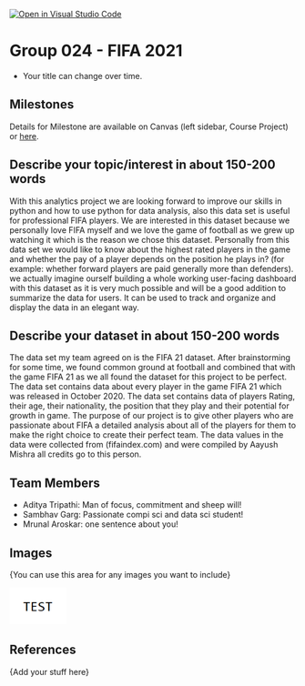 [![Open in Visual Studio Code](https://classroom.github.com/assets/open-in-vscode-f059dc9a6f8d3a56e377f745f24479a46679e63a5d9fe6f495e02850cd0d8118.svg)](https://classroom.github.com/online_ide?assignment_repo_id=5894040&assignment_repo_type=AssignmentRepo)
# Group 024 - FIFA 2021

- Your title can change over time.

## Milestones

Details for Milestone are available on Canvas (left sidebar, Course Project) or [here](https://firas.moosvi.com/courses/data301/project/milestone01.html).

## Describe your topic/interest in about 150-200 words

With this analytics project we are looking forward to improve our skills in python and how to use python for data analysis, also this data set is useful for professional FIFA players. We are interested in this dataset because we personally love FIFA myself and we love the game of football as we grew up watching it which is the reason we chose this dataset. Personally from this data set we would like to know about the highest rated players in the game and whether the pay of a player depends on the position he plays in? (for example: whether forward players are paid generally more than defenders). we actually imagine ourself building a whole working user-facing dashboard with this dataset as it is very much possible and will be a good addition to summarize the data for users. It can be used to track and organize and display the data in an elegant way.

## Describe your dataset in about 150-200 words

The data set my team agreed on is the FIFA 21 dataset. After brainstorming for some time, we found common ground at football and combined that with the game FIFA 21 as we all found the dataset for this project to be perfect. The data set contains data about every player in the game FIFA 21 which was released in October 2020. The data set contains data of players Rating, their age, their nationality, the position that they play and their potential for growth in game. The purpose of our project is to give other players who are passionate about FIFA a detailed analysis about all of the players for them to make the right choice to create their perfect team. The data values in the data were collected from (fifaindex.com) and were compiled by Aayush Mishra all credits go to this person.


## Team Members

- Aditya Tripathi: Man of focus, commitment and sheep will!
- Sambhav Garg: Passionate compi sci and data sci student!
- Mrunal Aroskar: one sentence about you!

## Images

{You can use this area for any images you want to include}

<img src ="images/test.png" width="100px">

## References

{Add your stuff here}



